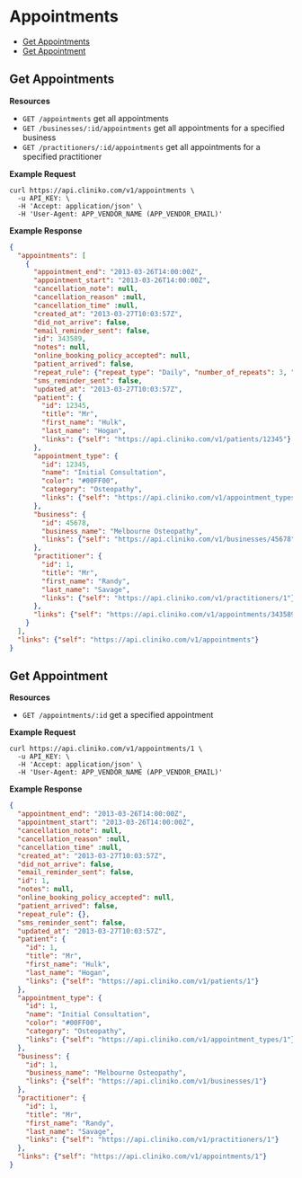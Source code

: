 Appointments
============
* [Get Appointments](#get-appointments "This will return all appointments.")
* [Get Appointment](#get-appointment "This will return a specified appointment.")

Get Appointments
----------------

**Resources**
* ```GET /appointments``` get all appointments
* ```GET /businesses/:id/appointments``` get all appointments for a specified business
* ```GET /practitioners/:id/appointments``` get all appointments for a specified practitioner

**Example Request**
```shell
curl https://api.cliniko.com/v1/appointments \
  -u API_KEY: \
  -H 'Accept: application/json' \
  -H 'User-Agent: APP_VENDOR_NAME (APP_VENDOR_EMAIL)'
```

**Example Response**
```json
{
  "appointments": [
    {
      "appointment_end": "2013-03-26T14:00:00Z",
      "appointment_start": "2013-03-26T14:00:00Z",
      "cancellation_note": null,
      "cancellation_reason" :null,
      "cancellation_time" :null,
      "created_at": "2013-03-27T10:03:57Z",
      "did_not_arrive": false,
      "email_reminder_sent": false,
      "id": 343589,
      "notes": null,
      "online_booking_policy_accepted": null,
      "patient_arrived": false,
      "repeat_rule": {"repeat_type": "Daily", "number_of_repeats": 3, "repeating_interval": 3},
      "sms_reminder_sent": false,
      "updated_at": "2013-03-27T10:03:57Z",
      "patient": {
        "id": 12345,
        "title": "Mr",
        "first_name": "Hulk",
        "last_name": "Hogan",
        "links": {"self": "https://api.cliniko.com/v1/patients/12345"}
      },
      "appointment_type": {
        "id": 12345,
        "name": "Initial Consultation",
        "color": "#00FF00",
        "category": "Osteopathy",
        "links": {"self": "https://api.cliniko.com/v1/appointment_types/12345"}
      },
      "business": {
        "id": 45678,
        "business_name": "Melbourne Osteopathy",
        "links": {"self": "https://api.cliniko.com/v1/businesses/45678"}
      },
      "practitioner": {
        "id": 1,
        "title": "Mr",
        "first_name": "Randy",
        "last_name": "Savage",
        "links": {"self": "https://api.cliniko.com/v1/practitioners/1"}
      },
      "links": {"self": "https://api.cliniko.com/v1/appointments/343589"}
    }
  ],
  "links": {"self": "https://api.cliniko.com/v1/appointments"}
}
```

Get Appointment
------------

**Resources**
* ```GET /appointments/:id``` get a specified appointment

**Example Request**
```shell
curl https://api.cliniko.com/v1/appointments/1 \
  -u API_KEY: \
  -H 'Accept: application/json' \
  -H 'User-Agent: APP_VENDOR_NAME (APP_VENDOR_EMAIL)'
```

**Example Response**
```json
{
  "appointment_end": "2013-03-26T14:00:00Z",
  "appointment_start": "2013-03-26T14:00:00Z",
  "cancellation_note": null,
  "cancellation_reason" :null,
  "cancellation_time" :null,
  "created_at": "2013-03-27T10:03:57Z",
  "did_not_arrive": false,
  "email_reminder_sent": false,
  "id": 1,
  "notes": null,
  "online_booking_policy_accepted": null,
  "patient_arrived": false,
  "repeat_rule": {},
  "sms_reminder_sent": false,
  "updated_at": "2013-03-27T10:03:57Z",
  "patient": {
    "id": 1,
    "title": "Mr",
    "first_name": "Hulk",
    "last_name": "Hogan",
    "links": {"self": "https://api.cliniko.com/v1/patients/1"}
  },
  "appointment_type": {
    "id": 1,
    "name": "Initial Consultation",
    "color": "#00FF00",
    "category": "Osteopathy",
    "links": {"self": "https://api.cliniko.com/v1/appointment_types/1"}
  },
  "business": {
    "id": 1,
    "business_name": "Melbourne Osteopathy",
    "links": {"self": "https://api.cliniko.com/v1/businesses/1"}
  },
  "practitioner": {
    "id": 1,
    "title": "Mr",
    "first_name": "Randy",
    "last_name": "Savage",
    "links": {"self": "https://api.cliniko.com/v1/practitioners/1"}
  },
  "links": {"self": "https://api.cliniko.com/v1/appointments/1"}
}
```
